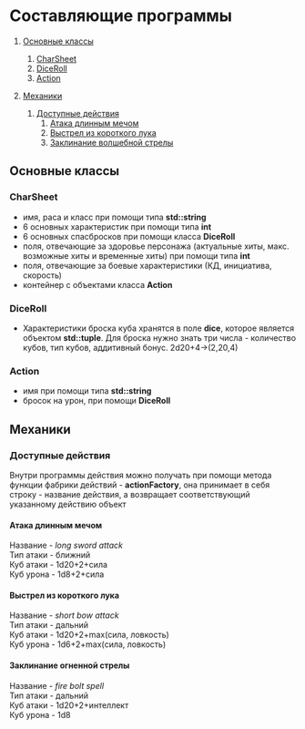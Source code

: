 # Составляющие программы

1. [Основные классы](#основные-классы)
    1. [CharSheet](#charsheet)
    2. [DiceRoll](#diceroll)
    3. [Action](#action)

2. [Механики](#механики)
    1. [Доступные действия](#доступные-действия)
        1. [Атака длинным мечом](#атака-длинным-мечом)
        2. [Выстрел из короткого лука](#выстрел-из-короткого-лука)
        3. [Заклинание волшебной стрелы](#заклинание-волшебной-стрелы)

## Основные классы
### CharSheet
- имя, раса и класс при помощи типа __std::string__
- 6 основных характеристик при помощи типа __int__
- 6 основных спасбросков при помощи класса __DiceRoll__
- поля, отвечающие за здоровье персонажа (актуальные хиты, макс. возможные хиты и временные хиты) при помощи типа __int__
- поля, отвечающие за боевые характеристики (КД, инициатива, скорость)
- контейнер с объектами класса __Action__

###  DiceRoll
- Характеристики броска куба хранятся в  поле __dice__, которое является объектом __std::tuple__. Для броска нужно знать три числа - количество кубов, тип кубов, аддитивный бонус. 2d20+4->(2,20,4)

### Action
- имя при помощи типа __std::string__
- бросок на урон, при помощи __DiceRoll__


## Механики
### Доступные действия
Внутри программы действия можно получать при помощи метода функции фабрики действий - __actionFactory__, она принимает в себя строку - название действия, а возвращает соответствующий указанному действию объект

#### Атака длинным мечом
Название  - _long sword attack_          
Тип атаки - ближний    
Куб атаки - 1d20+2+сила    
Куб урона - 1d8+2+сила    

#### Выстрел из короткого лука
Название  - _short bow attack_  
Тип атаки - дальний  
Куб атаки - 1d20+2+max(сила, ловкость)  
Куб урона - 1d6+2+max(сила, ловкость)  

#### Заклинание огненной стрелы
Название  - _fire bolt spell_  
Тип атаки - дальний  
Куб атаки - 1d20+2+интеллект  
Куб урона - 1d8  
